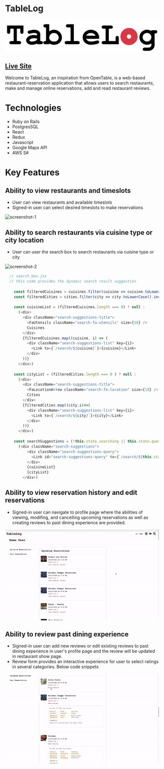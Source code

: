 # TableLog

![logo](app/assets/images/tablelog-logo-3.jpg)

## [Live Site](https://tablelog.herokuapp.com/)

Welcome to TableLog, an inspiration from OpenTable, is a web-based restaurant-reservation application that allows users to search restaurants, make and manage online reservations, add and read restaurant reviews.

# Technologies
* Ruby on Rails
* PostgresSQL
* React
* Redux
* Javascript
* Google Maps API
* AWS S#

# Key Features

## Ability to view restaurants and timeslots
* User can view restaurants and available timeslots
* Signed-in user can select desired timeslots to make reservations

![screenshot-1](app/assets/images/tablelog-preview-1.gif)

## Ability to search restaurants via cuisine type or city location
* User can user the search box to search restaurants via cuisine type or city

![screenshot-2](app/assets/images/tablelog-preview-2.gif)

```javascript
  // search_box.jsx
  // this code provides the dynamic search result suggestion

    const filteredCuisines = cuisines.filter(cuisine => cuisine.toLowerCase().includes(this.state.query))
    const filteredCities = cities.filter(city => city.toLowerCase().includes(this.state.query))

    const cuisineList = (filteredCuisines.length === 0) ? null :
      (<div>
        <div className="search-suggestions-title">
          <FaUtensils className="search-fa-utensils" size={18} />
          Cuisines
        </div>
        {filteredCuisines.map((cuisine, i) => (
          <div className="search-suggestions-list" key={i}>
            <Link to={`/search/${cuisine}`}>{cuisine}</Link>
          </div>
        ))}
      </div>)

    const cityList = (filteredCities.length === 0 ) ? null : 
      (<div>
        <div className="search-suggestions-title">
          <FaLocationArrow className="search-fa-location" size={18} />
          Cities
        </div>
        {filteredCities.map((city,i)=>(
          <div className="search-suggestions-list" key={i}>
            <Link to={`/search/${city}`}>{city}</Link>
          </div>
        ))}
      </div>)

    const searchSuggestions = (!this.state.searching || this.state.query === "") ? null :
      (<div className="search-suggestions">
          <div className="search-suggestions-query">
            <Link id="search-suggestions-query" to={`/search/${this.state.query}`}>Search: "{this.state.query}"</Link>
          </div>
          {cuisineList}
          {cityList}
        </div>)
```


## Ability to view reservation history and edit reservations
* Signed-in user can navigate to profile page where the abilities of viewing, modifing, and cancelling upcoming reservations as well as creating reviews to past dining experience are provided.

![screenshot-3](app/assets/images/tablelog-preview-3.gif)

## Ability to review past dining experience
* Signed-in user can add new reviews or edit existing reviews to past dining experience in user's profile page and the review will be updated in restaurant show page.
* Review form provides an interactive experience for user to select ratings in several categories. Below code snippets 

![screenshot-4](app/assets/images/tablelog-preview-4.gif)